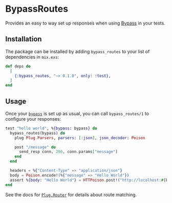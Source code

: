 # BypassRoutes

Provides an easy to way set up responses when using [Bypass](https://github.com/PSPDFKit-labs/bypass) in your tests.

## Installation

The package can be installed by adding `bypass_routes` to your list of dependencies in `mix.exs`:

```elixir
def deps do
  [
    {:bypass_routes, "~> 0.1.0", only: :test},
  ]
end
```

## Usage

Once your [`bypass`](https://github.com/PSPDFKit-labs/bypass) is set up as usual,
you can call `bypass_routes/1` to configure your responses:

```elixir
test "hello world", %{bypass: bypass} do
  bypass_routes(bypass) do
    plug Plug.Parsers, parsers: [:json], json_decoder: Poison

    post "/message" do
      send_resp conn, 200, conn.params["message"]
    end
  end

  headers = %{"Content-Type" => "application/json"}
  body = Poison.encode!(%{"message" => "Hello World"})
  assert %{body: "Hello World"} = HTTPoison.post!("http://localhost:#{bypass.port}/message", body, headers)
end
```

See the docs for [`Plug.Router`](https://hexdocs.pm/plug/Plug.Router.html) for details about route matching.
